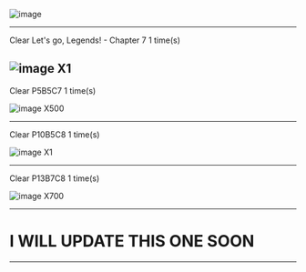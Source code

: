 ![image](https://github.com/mind-set09/DBL-Api/assets/141085830/4ae977ea-ce0c-4824-9bbd-9a606fa104ed)

----------------------------------------------
Clear Let's go, Legends! - Chapter 7 1 time(s)

![image](https://github.com/mind-set09/DBL-Api/assets/141085830/5cf3c6e5-4d72-41e0-a5e3-67c8ac54a5f5) X1
----------------------------------------------
Clear P5B5C7 1 time(s)

![image](https://github.com/mind-set09/DBL-Api/assets/141085830/6dbc6d52-c97c-479f-bf31-7d16e8cab7f1) X500

----------------------------------------------
Clear P10B5C8 1 time(s)

![image](https://github.com/mind-set09/DBL-Api/assets/141085830/a408870f-98df-4605-ac59-7378834235c0) X1

----------------------------------------------
Clear P13B7C8 1 time(s)

![image](https://github.com/mind-set09/DBL-Api/assets/141085830/4102a43b-b472-49a3-bdbb-dfc32f5198cf) X700

----------------------------------------------

# I WILL UPDATE THIS ONE SOON
----------------------------------------------
